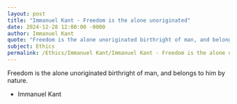 ```yaml
---
layout: post
title: "Immanuel Kant - Freedom is the alone unoriginated"
date: 2024-12-28 12:00:00 -0000
author: Immanuel Kant
quote: "Freedom is the alone unoriginated birthright of man, and belongs to him by nature."
subject: Ethics
permalink: /Ethics/Immanuel Kant/Immanuel Kant - Freedom is the alone unoriginated
---
```


Freedom is the alone unoriginated birthright of man, and belongs to him by nature.

- Immanuel Kant
